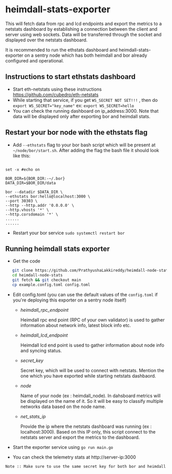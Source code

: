 # heimdall-stats-exporter
This will fetch data from rpc and lcd endpoints and export the metrics to a netstats dashboard by establishing a connection between the client and server using web sockets. Data will be transferred through the socket and displayed over the netstats dashboard. 

It is recommended to run the ethstats dashboard and heimdall-stats-exporter on a sentry node which has both heimdall and bor already configured and operational. 

## Instructions to start ethstats dashboard

 - Start eth-netstats using these instructions https://github.com/cubedro/eth-netstats 
 - While starting that service, if you get `WS_SECRET NOT SET!!!` , then do `export WS_SECRET="key_name"` ex: `export WS_SECRET=hello`
 - You can check the running dashboard on ip_address:3000. Note that data will be displayed only after exporting bor and heimdall stats.
 

## Restart your bor node with the ethstats flag

  
   - Add `--ethstats` flag to your bor bash script which will be present at `~/node/bor/start.sh`. After adding the flag the bash file it should look like this:
   ```#!/usr/bin/env sh

set -x #echo on

BOR_DIR=${BOR_DIR:-~/.bor}
DATA_DIR=$BOR_DIR/data

bor --datadir $DATA_DIR \
  --ethstats bor:hello@localhost:3000 \
  --port 30303 \
  --http --http.addr '0.0.0.0' \
  --http.vhosts '*' \
  --http.corsdomain '*' \
  ......
  ......
```
   - Restart your bor service `sudo systemctl restart bor`

 
 

## Running heimdall stats exporter

 - Get the code
 ``` bash
    git clone https://github.com/PrathyushaLakkireddy/heimdall-node-stats.git
    cd heimdall-node-stats
    git fetch && git checkout main
    cp example.config.toml config.toml
 ```


 - Edit config.toml (you can use the default values of the `config.toml` if you're deploying this exporter on a sentry node itself)
   
   - *heimdall_rpc_endpoint*
        
        Heimdall rpc end point (RPC of your own validator) is used to gather information about network info, latest block info etc.

   - *heimdall_lcd_endpoint*

        Heimdall lcd end point is used to gather information about node info and syncing status.

   - *secret_key*

      Secret key, which will be used to connect with netstats. Mention the one which you have exported while starting netstats dashbaord.

   - *node*

      Name of your node (ex : heimdall_node). In dahsboard metrics will be displayed on the name of it. So it will be easy to classify multiple networks data based on the node name.

   - *net_stats_ip*

      Provide the ip where the netstats dashboard was running (ex : localhost:3000). Based on this IP only, this script connect to the netstats server and export the metrics to the dashboard.

 - Start the exporter service using `go run main.go`
- You can check the telemetry stats at http://server-ip:3000 

```bash 
Note :: Make sure to use the same secret key for both bor and heimdall .
```
